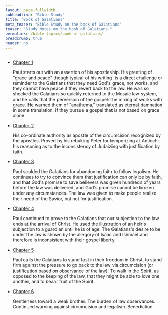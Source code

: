 ```yaml
---
layout: page-fullwidth
subheadline: "Bible Study"
title: "Book of Galatians"
meta_teaser: "Bible Study on the book of Galatians"
teaser: "Study Notes on the book of Galatians."
permalink: /bible-topics/book-of-galatians/
breadcrumb: true
header: no
---
```

<!--more-->
<div class="small-12 columns" style="padding: 0px; border-bottom: none;">

<ul class="side-nav">
      <li>
      <a href="{{ site.projectname }}/bible-topics/book-of-galatians/01/">Chapter 1</a>
      <p style="font-weight: normal;">Paul starts out with an assertion of his apostleship. His greeting of "grace and peace" though typical of his writing, is a direct challenge or reminder to the Galatians that they need God's grace, not works, and they cannot have peace if they revert back to the law. He was so shocked the Galatians so quickly returned to the Mosaic law system, and he calls that the perversion of the gospel: the mixing of works with grace. He warned them of "anathema," translated as eternal damnation in some translation, if they pursue a gospel that is not based on grace alone.</p>
      </li>
      <li>
      <a href="{{ site.projectname }}/bible-topics/book-of-galatians/02/">Chapter 2</a>
      <p style="font-weight: normal;">His co-ordinate authority as apostle of the circumcision recognized by the apostles. Proved by his rebuking Peter for temporizing at Antioch: his reasoning as to the inconsistency of Judaizing with justification by faith.</p>
      </li>
      <li><a href="{{ site.projectname }}/bible-topics/book-of-galatians/03/">Chapter 3</a>
      <p style="font-weight: normal;">Paul scolded the Galatians for abandoning faith to follow legalism. He continues to try to convince them that justification can only be by faith, and that God's promise to save believers was given hundreds of years before the law was delivered, and God's promise cannot be broken under any circumstances. The law was given to make people realize their need of the Savior, but not for justification.</p>
      </li>
      <li>
      <a href="{{ site.projectname }}/bible-topics/book-of-galatians/04/">Chapter 4</a>
      <p style="font-weight: normal;">Paul continued to prove to the Galatians that our subjection to the law ends at the arrival of Christ. He used the illustration of an heir's subjection to a guardian until he is of age. The Galatians's desire to be under the law is shown by the allegory of Isaac and Ishmael and therefore is inconsistent with their gospel liberty.  </p>
      </li>
      <li>
      <a href="{{ site.projectname }}/bible-topics/book-of-galatians/05/">Chapter 5</a>
      <p style="font-weight: normal;">Paul calls the Galatians to stand fast in their freedom in Christ, to stand firm against the pressure to go back to the law via circumcision (or justification based on observance of the law). To walk in the Spirit, as opposed to the keeping of the law, that they might be able to love one another, and to beaar fruit of the Spirit.  </p>
      </li>
      <li>
      <a href="{{ site.projectname }}/bible-topics/book-of-galatians/06/">Chapter 6</a>
      <p style="font-weight: normal;">Gentleness toward a weak brother. The burden of law observances. Continued warning against circumcision and legalism. Benediction.</p>
      </li>
</ul>
</div>
